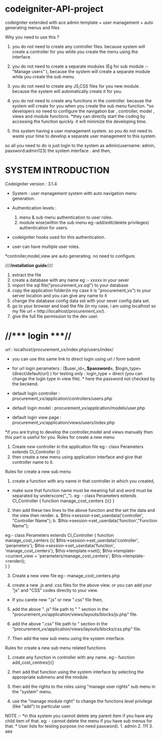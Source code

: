 # codeigniter-API-project
codeigniter extended with ace admin template + user management + auto generating menus and files


Why you need to use this ?
1.  you do not need to create any controller files. because system will create a controller for you while you create the menu using the interface.
2. you do not need to create a separate modules (Eg for sub module :- "Manage users" ), because the system will create a separate module while you create the sub menu.
3.  you do not need to create any JS,CSS files for you new module. because the system will automatically create it for you.
4.  you do not need to create any functions in the controller. because the system will create for you when you create the sub menu function.
*so developers no need to configure the navigation bar , controller, model , views and module functions.
*they can directly start the coding by accessing the function quickly. it will minimize the developing time.

5. this system having a user management system. so you do not need to waste your time to develop a  separate user management to this system.
 
so all you need to do is just login to the system as admin(username: admin, password:admin123) the system interface . and then,


SYSTEM INTRODUCTION
===================
Codeigniter version : 3.1.4
* System : user management system with auto navigation menu generation.

* Authentication levels : 
	1. menu & sub menu authentication to user roles.
	2. module wise(within the sub menu eg:-add/edit/delete privileges) authentication for users.
  
* codeigniter hooks used for this authentication.

* user can have multiple user roles.

*controller,model,view are auto generating. no need to configure.

////********installation guide********////
1.  extract the file
2.  create a database with any name eg :- xxxxx in your sever
3.  import the sql file("procurement_vx.sql") to your database
4.  copy the application folder(in my case it is "procurement_vx") to your server location and you can give any name to it
5.  change the database config data set with your sever config data set.
6.  go to your browser and load the file (in my case, i am using localhost so my file url = http://localhost/procurement_vx/).
7. give the full file permission to the dev user.


//*** login ***//
=============
url : localhost/procurement_vx/index.php/users/index/
* you can use this same link to direct login using url / form submit
* for url login perameters : ($user_id=****, $password=****, $login_type=(direct/default/url) )
	for testing only : login_type = direct  (you can change the login type in view file).
			* here the password not checked by the beckend.

* default login controller : procurement_vx/application/controllers/users.php
* default login model : procurement_vx/application/models/user.php
* default login view page : procurement_vx/application/views/users/index.php


*if you are trying to develop the controller,model  and views manually then this part is useful for you.
 Rules for create a new menu
1. Create new controller in the application file 
	eg:- class Perameters extends CI_Controller {}
2. then create a new menu using application interface and give that controller name to it.

Rules for create a new sub menu
1. create a function with any name in that controller in which you created,
 * make sure that function name must be meaning full and word must be separated by underscore("_").
	eg: - class Perameters extends CI_Controller {
			function manage_cost_centers (){}
		}
2. then add these two lines to the above function and the set  the data and the view then render. 
	a.  $this->session->set_userdata('controller', "Controller Name");
	b. $this->session->set_userdata('function',"Function Name");

eg:-  class Perameters extends CI_Controller {
		function manage_cost_centers (){
			$this->session->set_userdata('controller', 'perameters');
			$this->session->set_userdata('function', 'manage_cost_centers');
			$this->template->set();
			$this->template->current_view = 'perameters/manage_cost_centers';					$this->template->render();	
		}
	  }
    
3. Create a new view file
	eg:- manage_cost_centers.php
  
4. create a new .js and .css files for the above view. or you can add your "js" and "CSS" codes directly to your view.
* If you carete new  ".js" or new  ".css" file then,

5. add the above  ". js" file path to  " <!--page related js files-->" section in the "procurement_vx/application/views/layouts/blocks/js.php"  file.

6. add the above  ".css" file path to  " <!--page related css files--> section in the "procurement_vx/application/views/layouts/blocks/css.php"  file.

7. Then add the new sub menu using the system interface.

Rules for create a new sub menu related functions
1. create any function in controller with any name.
	eg:- function add_cost_centres(){}
2. then add that function using the system interface by selecting the appropriate submenu and the module.

3. then add the rights to the roles using "manage user rights" sub menu in the "system" menu. 
4. use the "manage module right" to change the functions level privilege (like "add") to particular user.

NOTE :- 
	*in this system you cannot delete any parent item if you have any child item of that.
		eg: - cannot delete the menu if you have sub menus for that.
	* User lists for testing purpose (no need password).
		1. admin 	 	2. 111		3. aaa










